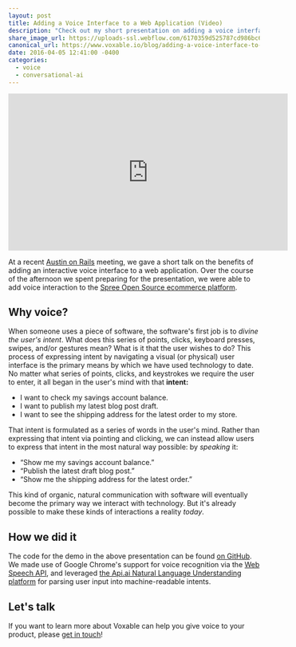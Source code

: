 ```yaml
---
layout: post
title: Adding a Voice Interface to a Web Application (Video)
description: "Check out my short presentation on adding a voice interface to a web app to enable speech: the most natural interface."
share_image_url: https://uploads-ssl.webflow.com/6170359d525787cd986bc625/61d62dec9127114d0041bfd8_5e190f412b927ddcd7c9da13_give-voice-to-your-web-application.png
canonical_url: https://www.voxable.io/blog/adding-a-voice-interface-to-a-web-application-video
date: 2016-04-05 12:41:00 -0400
categories:
  - voice
  - conversational-ai
---
```


<div class="container mx-auto">
  <iframe width="560" height="315" src="https://www.youtube.com/embed/vbEU4mE_rkc?si=bY-p-GUqLE-FHSXP" title="YouTube video player" frameborder="0" allow="accelerometer; autoplay; clipboard-write; encrypted-media; gyroscope; picture-in-picture; web-share" allowfullscreen></iframe>
</div>

At a recent [Austin on Rails](http://www.austinonrails.org/) meeting, we gave a short talk on the benefits of adding an interactive voice interface to a web application. Over the course of the afternoon we spent preparing for the presentation, we were able to add voice interaction to the [Spree Open Source ecommerce platform](https://spreecommerce.com/).

## Why voice?

When someone uses a piece of software, the software's first job is to _divine the user's intent_. What does this series of points, clicks, keyboard presses, swipes, and/or gestures mean? What is it that the user wishes to do? This process of expressing intent by navigating a visual (or physical) user interface is the primary means by which we have used technology to date. No matter what series of points, clicks, and keystrokes we require the user to enter, it all began in the user's mind with that **intent:**

- I want to check my savings account balance.
- I want to publish my latest blog post draft.
- I want to see the shipping address for the latest order to my store.

That intent is formulated as a series of words in the user's mind. Rather than expressing that intent via pointing and clicking, we can instead allow users to express that intent in the most natural way possible: by _speaking_ it:

- “Show me my savings account balance.”
- “Publish the latest draft blog post.”
- “Show me the shipping address for the latest order.”

This kind of organic, natural communication with software will eventually become the primary way we interact with technology. But it's already possible to make these kinds of interactions a reality _today_.

## How we did it

The code for the demo in the above presentation can be found [on GitHub](https://github.com/voxable-labs/spree-api-ai-demo). We made use of Google Chrome's support for voice recognition via the [Web Speech API](https://developer.mozilla.org/en-US/docs/Web/API/Web_Speech_API), and leveraged [the Api.ai Natural Language Understanding platform](http://api.ai/) for parsing user input into machine-readable intents.

## Let's talk

If you want to learn more about Voxable can help you give voice to your product, please [get in touch](https://www.voxable.io/hire-us)!
